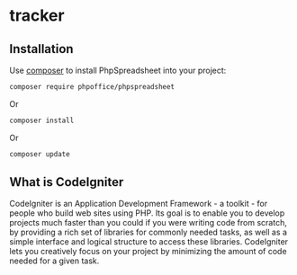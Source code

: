 # tracker

## Installation

Use [composer](https://getcomposer.org) to install PhpSpreadsheet into your project:

```sh
composer require phpoffice/phpspreadsheet
```

Or

```sh
composer install
```

Or

```sh
composer update
```

## What is CodeIgniter

CodeIgniter is an Application Development Framework - a toolkit - for people
who build web sites using PHP. Its goal is to enable you to develop projects
much faster than you could if you were writing code from scratch, by providing
a rich set of libraries for commonly needed tasks, as well as a simple
interface and logical structure to access these libraries. CodeIgniter lets
you creatively focus on your project by minimizing the amount of code needed
for a given task.